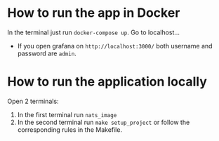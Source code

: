 # How to run the app in Docker

In the terminal just run `docker-compose up`. 
Go to localhost... 

* If you open grafana on `http://localhost:3000/` both username and password are `admin`.

# How to run the application locally

Open 2 terminals: 
1. In the first terminal run `nats_image`
2. In the second terminal run `make setup_project` or follow the corresponding rules in the Makefile.